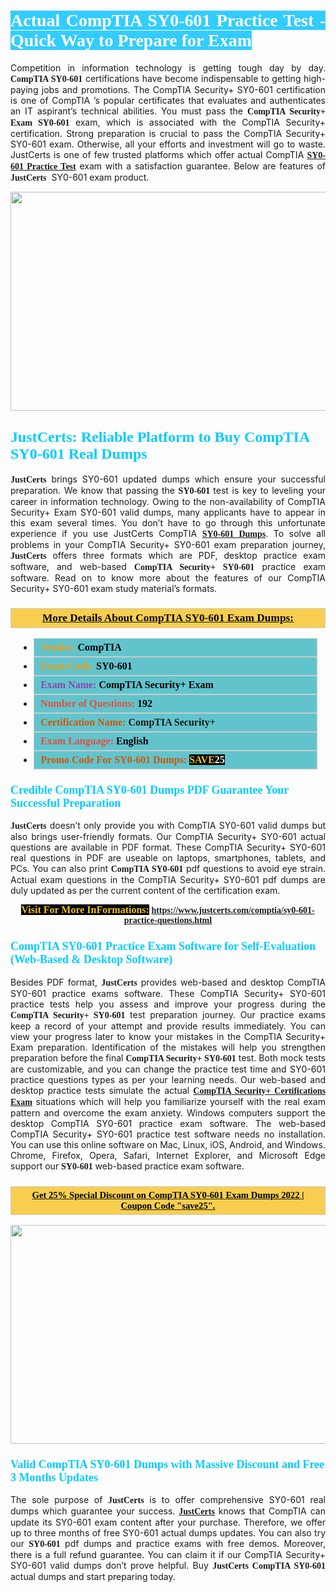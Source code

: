 <h1 style="text-align: justify;"><span style="color:#ffffff;"><span style="font-family:Georgia,serif;"><strong><span style="background-color:#33ccff;">Actual CompTIA SY0-601 Practice Test - Quick Way to Prepare for Exam</span></strong></span></span></h1>

<p style="text-align: justify;">Competition in information technology is getting tough day by day. <span style="font-family:Georgia,serif;"><strong>CompTIA SY0-601</strong></span> certifications have become indispensable to getting high-paying jobs and promotions. The CompTIA Security+ SY0-601 certification is one of CompTIA ’s popular certificates that evaluates and authenticates an IT aspirant’s technical abilities. You must pass the <span style="font-family:Georgia,serif;"><strong>CompTIA Security+ Exam SY0-601</strong></span> exam, which is associated with the CompTIA Security+ certification. Strong preparation is crucial to pass the CompTIA Security+ SY0-601 exam. Otherwise, all your efforts and investment will go to waste. JustCerts is one of few trusted platforms which offer actual CompTIA <span style="font-size:14px;"><span style="font-family:Georgia,serif;"><strong><a href="https://www.justcerts.com/comptia/sy0-601-practice-questions.html">SY0-601 Practice Test</a></strong></span></span> exam with a satisfaction guarantee. Below are features of <span style="font-size:14px;"><span style="font-family:Georgia,serif;"><strong>JustCerts</strong></span></span>  SY0-601 exam product.</p>

<p style="text-align: center;"><a href="https://www.justcerts.com/comptia/sy0-601-practice-questions.html"><img alt="" src="https://i.imgur.com/tWVNC2Y.jpg" style="width: 720px; height: 350px;" /></a></p>

<h2 style="margin-right:0in; margin-left:0in"><span style="color:#00ccff;"><span style="font-family:Georgia,serif;"><strong><span style="font-size:18pt">JustCerts: Reliable Platform to Buy CompTIA SY0-601 Real Dumps</span></strong></span></span></h2>

<p style="text-align: justify;"><span style="font-size:14px;"><span style="font-family:Georgia,serif;"><strong>JustCerts</strong></span></span> brings SY0-601 updated dumps which ensure your successful preparation. We know that passing the <span style="font-family:Georgia,serif;"><strong>SY0-601 </strong></span> test is key to leveling your career in information technology. Owing to the non-availability of CompTIA Security+ Exam SY0-601 valid dumps, many applicants have to appear in this exam several times. You don’t have to go through this unfortunate experience if you use JustCerts CompTIA <a href="https://www.justcerts.com/comptia/sy0-601-practice-questions.html"><span style="font-family:Georgia,serif;"><strong>SY0-601 Dumps</strong></span></a>. To solve all problems in your CompTIA Security+ SY0-601 exam preparation journey, <strong><span style="font-size:14px;"><span style="font-family:Georgia,serif;">JustCerts</span></span></strong> offers three formats which are PDF, desktop practice exam software, and web-based <span style="font-family:Georgia,serif;"><strong>CompTIA Security+ SY0-601</strong></span> practice exam software. Read on to know more about the features of our CompTIA Security+ SY0-601 exam study material’s formats.</p>

<h3 style="background: #f7ce50; border: 1px solid rgb(204, 204, 204); padding: 5px 10px; text-align: center;"><span style="font-family:Georgia,serif;"><u><u><span style="color:#000000;"><span style="font-size:11pt"><span style="line-height:normal"><b><span style="font-size:13.0pt"><span cambria="">More Details About CompTIA SY0-601 Exam Dumps:</span></span></b></span></span></span></u></u></span></h3>

<ul>
	<li style="margin:0cm 10pt">
	<div style="background:#61c4cd; border: 1px solid rgb(204, 204, 204); padding: 5px 10px; text-align: justify;"><span style="font-family:Georgia,serif;"><span style="font-size:11pt"><span style="line-height:normal"><b><span style="font-size:12.0pt"><span new="" roman="" times=""><span style="color:#f39c12;">Vendor:</span> <span style="color:#000000;">CompTIA</span></span></span></b></span></span></span></div>
	</li>
	<li style="margin:0cm 10pt">
	<div style="background: #61c4cd; border: 1px solid rgb(204, 204, 204); padding: 5px 10px; text-align: justify;"><span style="font-family:Georgia,serif;"><span style="font-size:11pt"><span style="line-height:normal"><b><span style="font-size:12.0pt"><span new="" roman="" times=""><span style="color:#f39c12;">Exam Code:</span> <span style="color:#000000;">SY0-601</span></span></span></b></span></span></span></div>
	</li>
	<li style="margin:0cm 10pt">
	<div style="background: #61c4cd; border: 1px solid rgb(204, 204, 204); padding: 5px 10px; text-align: justify;"><span style="font-family:Georgia,serif;"><span style="font-size:11pt"><span style="line-height:normal"><b><span style="font-size:12.0pt"><span new="" roman="" times=""><span style="color:#8e44ad;">Exam Name:</span> <span style="color:#000000;">CompTIA Security+ Exam</span></span></span></b></span></span></span></div>
	</li>
	<li style="margin:0cm 10pt">
	<div style="background: #61c4cd; border: 1px solid rgb(204, 204, 204); padding: 5px 10px;"><span style="font-family:Georgia,serif;"><span style="font-size:11pt"><span style="line-height:normal"><b><span style="font-size:12.0pt"><span new="" roman="" times=""><span style="color:#e74c3c;">Number of Questions:</span><span style="color:#000000;"><span style="color:#f1c40f;"> </span>192</span></span></span></b></span></span></span></div>
	</li>
	<li style="margin:0cm 10pt">
	<div style="background: #61c4cd; border: 1px solid rgb(204, 204, 204); padding: 5px 10px; text-align: justify;"><span style="font-family:Georgia,serif;"><span style="font-size:11pt"><span style="line-height:normal"><b><span style="font-size:12.0pt"><span new="" roman="" times=""><span style="color:#d35400;">Certification Name:</span> CompTIA Security+</span></span></b></span></span></span></div>
	</li>
	<li style="margin:0cm 10pt">
	<div style="background: #61c4cd; border: 1px solid rgb(204, 204, 204); padding: 5px 10px; text-align: justify;"><span style="font-family:Georgia,serif;"><span style="font-size:11pt"><span style="line-height:normal"><b><span style="font-size:12.0pt"><span new="" roman="" times=""><span style="color:#e74c3c;">Exam Language:</span> <span style="color:#000000;">English</span></span></span></b></span></span></span></div>
	</li>
	<li style="margin:0cm 10pt">
	<div style="background: #61c4cd; border: 1px solid rgb(204, 204, 204); padding: 5px 10px;"><span style="font-family:Georgia,serif;"><span style="font-size:11pt"><span style="line-height:normal"><b><span style="font-size:12.0pt"><span new="" roman="" times=""><span style="color:#d35400;">Promo Code For SY0-601 Dumps:</span><span style="color:#f1c40f;"> <span style="background-color:#000000;">SAVE</span></span><span style="color:#ffffff;"><span style="background-color:#000000;">25</span></span></span></span></b></span></span></span></div>
	</li>
</ul>

<h3 style="margin-right:0in; margin-left:0in"><span style="color:#00ccff;"><span style="font-family:Georgia,serif;"><strong><span style="font-size:13.5pt">Credible CompTIA SY0-601 Dumps PDF Guarantee Your Successful Preparation</span></strong></span></span></h3>

<p style="text-align: justify;"><span style="font-size:14px;"><span style="font-family:Georgia,serif;"><strong>JustCerts</strong></span></span> doesn’t only provide you with CompTIA SY0-601 valid dumps but also brings user-friendly formats. Our CompTIA Security+ SY0-601 actual questions are available in PDF format. These CompTIA Security+ SY0-601 real questions in PDF are useable on laptops, smartphones, tablets, and PCs. You can also print <span style="font-family:Georgia,serif;"><strong>CompTIA SY0-601</strong></span> pdf questions to avoid eye strain. Actual exam questions in the CompTIA Security+ SY0-601 pdf dumps are duly updated as per the current content of the certification exam.</p>

<p style="text-align: center;"><span style="font-family:Georgia,serif;"><strong><span style="font-size:16px;"><span style="color:#f1c40f;"><span style="background-color:#000000;">Visit For More InFormations:</span></span></span> <a href="https://www.justcerts.com/comptia/sy0-601-practice-questions.html">https://www.justcerts.com/comptia/sy0-601-practice-questions.html</a></strong></span></p>

<h3 style="margin-right:0in; margin-left:0in"><span style="color:#00ccff;"><span style="font-family:Georgia,serif;"><strong><span style="font-size:13.5pt">CompTIA SY0-601 Practice Exam Software for Self-Evaluation (Web-Based & Desktop Software)</span></strong></span></span></h3>

<p style="text-align: justify;">Besides PDF format, <span style="font-size:14px;"><span style="font-family:Georgia,serif;"><strong>JustCerts</strong></span></span> provides web-based and desktop CompTIA SY0-601 practice exams software. These CompTIA Security+ SY0-601 practice tests help you assess and improve your progress during the <span style="font-family:Georgia,serif;"><strong>CompTIA Security+ SY0-601</strong></span> test preparation journey. Our practice exams keep a record of your attempt and provide results immediately. You can view your progress later to know your mistakes in the CompTIA Security+ Exam preparation. Identification of the mistakes will help you strengthen preparation before the final <span style="font-family:Georgia,serif;"><strong>CompTIA Security+ SY0-601</strong></span> test. Both mock tests are customizable, and you can change the practice test time and SY0-601 practice questions types as per your learning needs. Our web-based and desktop practice tests simulate the actual <a href="https://www.justcerts.com/comptia/comptia-security-certification-exams.html"><span style="font-family:Georgia,serif;"><strong>CompTIA Security+ Certifications Exam</strong></span></a> situations which will help you familiarize yourself with the real exam pattern and overcome the exam anxiety. Windows computers support the desktop CompTIA SY0-601 practice exam software. The web-based CompTIA Security+ SY0-601 practice test software needs no installation. You can use this online software on Mac, Linux, iOS, Android, and Windows. Chrome, Firefox, Opera, Safari, Internet Explorer, and Microsoft Edge support our <span style="font-family:Georgia,serif;"><strong> SY0-601</strong></span> web-based practice exam software.</p>

<h3 style="background: rgb(247, 206, 80); border: 1px solid rgb(204, 204, 204); padding: 5px 10px; text-align: center;"><span style="font-family:Georgia,serif;"><u><span style="color:#000000;"><span style="font-size:11pt;"><span style="line-height:normal;"><b><span cambria="">Get 25% Special Discount on CompTIA SY0-601 Exam Dumps 2022 | Coupon Code "save25".</span></b></span></span></span></u></span></h3>

<p style="text-align: center;"><a href="https://www.justcerts.com/comptia/sy0-601-practice-questions.html"><img alt="" src="https://i.imgur.com/fQyYzMS.jpg" style="width: 720px; height: 350px;" /></a></p>

<h3 style="margin-right:0in; margin-left:0in"><span style="color:#00ccff;"><span style="font-family:Georgia,serif;"><strong><span style="font-size:13.5pt">Valid CompTIA SY0-601 Dumps with Massive Discount and Free 3 Months Updates</span></strong></span></span></h3>

<p style="text-align: justify;">The sole purpose of <span style="font-size:14px;"><span style="font-family:Georgia,serif;"><strong>JustCerts</strong></span></span> is to offer comprehensive SY0-601 real dumps which guarantee your success. <a href="https://www.justcerts.com/"><span style="font-size:14px;"><span style="font-family:Georgia,serif;"><strong>JustCerts</strong></span></span></a> knows that CompTIA can update its SY0-601 exam content after your purchase. Therefore, we offer up to three months of free SY0-601 actual dumps updates. You can also try our <span style="font-family:Georgia,serif;"><strong> SY0-601</strong></span> pdf dumps and practice exams with free demos. Moreover, there is a full refund guarantee. You can claim it if our CompTIA Security+ SY0-601 valid dumps don’t prove helpful. Buy <span style="font-family:Georgia,serif;"><strong>JustCerts CompTIA SY0-601</strong></span> actual dumps and start preparing today.</p>

